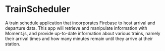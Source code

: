 # TrainScheduler
<p>A train schedule application that incorporates Firebase to host arrival and departure data. This app will retrieve and manipulate information with Moment.js, and provide up-to-date information about various trains, namely their arrival times and how many minutes remain until they arrive at their station.</p>
